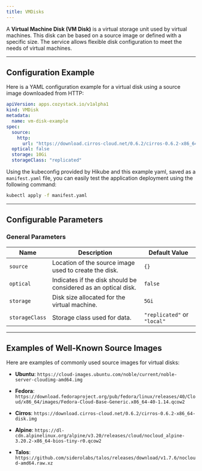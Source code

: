 ```yaml
---
title: VMDisks
---
```


A **Virtual Machine Disk (VM Disk)** is a virtual storage unit used by virtual machines. This disk can be based on a source image or defined with a specific size. The service allows flexible disk configuration to meet the needs of virtual machines.

---

## Configuration Example

Here is a YAML configuration example for a virtual disk using a source image downloaded from HTTP:

```yaml
apiVersion: apps.cozystack.io/v1alpha1
kind: VMDisk
metadata:
  name: vm-disk-example
spec:
  source:
    http:
      url: "https://download.cirros-cloud.net/0.6.2/cirros-0.6.2-x86_64-disk.img"
  optical: false
  storage: 10Gi
  storageClass: "replicated"
```

Using the kubeconfig provided by Hikube and this example yaml, saved as a `manifest.yaml` file, you can easily test the application deployment using the following command:

```sh
kubectl apply -f manifest.yaml
```

---

## Configurable Parameters

### **General Parameters**

| **Name**      | **Description**                                                | **Default Value** |
|-----------------|--------------------------------------------------------------------|------------------------|
| `source`       | Location of the source image used to create the disk.              | `{}`                  |
| `optical`      | Indicates if the disk should be considered as an optical disk.     | `false`               |
| `storage`      | Disk size allocated for the virtual machine.                       | `5Gi`                 |
| `storageClass` | Storage class used for data.                                       | `"replicated"` or `"local"`          |

---

## Examples of Well-Known Source Images

Here are examples of commonly used source images for virtual disks:

- **Ubuntu**:
  `https://cloud-images.ubuntu.com/noble/current/noble-server-cloudimg-amd64.img`

- **Fedora**:
  `https://download.fedoraproject.org/pub/fedora/linux/releases/40/Cloud/x86_64/images/Fedora-Cloud-Base-Generic.x86_64-40-1.14.qcow2`

- **Cirros**:
  `https://download.cirros-cloud.net/0.6.2/cirros-0.6.2-x86_64-disk.img`

- **Alpine**:
  `https://dl-cdn.alpinelinux.org/alpine/v3.20/releases/cloud/nocloud_alpine-3.20.2-x86_64-bios-tiny-r0.qcow2`

- **Talos**:
  `https://github.com/siderolabs/talos/releases/download/v1.7.6/nocloud-amd64.raw.xz`
